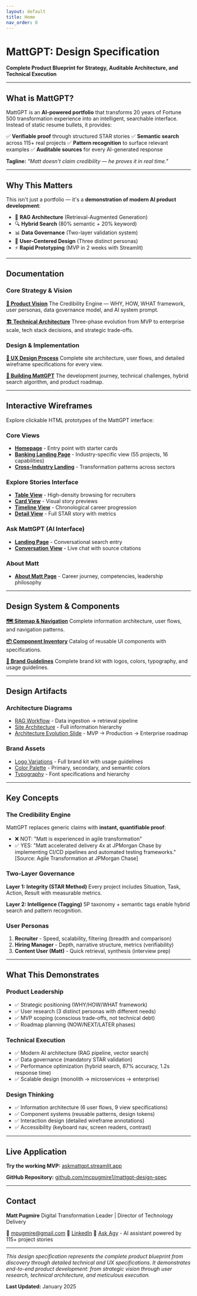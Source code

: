 ```yaml
---
layout: default
title: Home
nav_order: 0
---
```


# MattGPT: Design Specification

**Complete Product Blueprint for Strategy, Auditable Architecture, and Technical Execution**

---

## What is MattGPT?

MattGPT is an **AI-powered portfolio** that transforms 20 years of Fortune 500 transformation experience into an intelligent, searchable interface. Instead of static resume bullets, it provides:

✅ **Verifiable proof** through structured STAR stories
✅ **Semantic search** across 115+ real projects
✅ **Pattern recognition** to surface relevant examples
✅ **Auditable sources** for every AI-generated response

**Tagline:** *"Matt doesn't claim credibility — he proves it in real time."*

---

## Why This Matters

This isn't just a portfolio — it's a **demonstration of modern AI product development**:

- 🧠 **RAG Architecture** (Retrieval-Augmented Generation)
- 🔍 **Hybrid Search** (80% semantic + 20% keyword)
- 📊 **Data Governance** (Two-layer validation system)
- 🎨 **User-Centered Design** (Three distinct personas)
- ⚡ **Rapid Prototyping** (MVP in 2 weeks with Streamlit)

---

## Documentation

### Core Strategy & Vision

**[📘 Product Vision](/mattgpt-design-spec/docs/01-product-vision)**
The Credibility Engine — WHY, HOW, WHAT framework, user personas, data governance model, and AI system prompt.

**[🏗️ Technical Architecture](/mattgpt-design-spec/docs/02-technical-architecture)**
Three-phase evolution from MVP to enterprise scale, tech stack decisions, and strategic trade-offs.

### Design & Implementation

**[🎨 UX Design Process](/mattgpt-design-spec/docs/03-ux-design-process)**
Complete site architecture, user flows, and detailed wireframe specifications for every view.

**[🔨 Building MattGPT](/mattgpt-design-spec/docs/04-building-mattgpt)**
The development journey, technical challenges, hybrid search algorithm, and product roadmap.

---

## Interactive Wireframes

Explore clickable HTML prototypes of the MattGPT interface:

### Core Views
- **[Homepage](/mattgpt-design-spec/wireframes/homepage_wireframe.html)** - Entry point with starter cards
- **[Banking Landing Page](/mattgpt-design-spec/wireframes/banking_landing_page_wireframe.html)** - Industry-specific view (55 projects, 16 capabilities)
- **[Cross-Industry Landing](/mattgpt-design-spec/wireframes/cross_industry_landing_page_wireframe.html)** - Transformation patterns across sectors

### Explore Stories Interface
- **[Table View](/mattgpt-design-spec/wireframes/explore_stories_table_view_wireframe.html)** - High-density browsing for recruiters
- **[Card View](/mattgpt-design-spec/wireframes/explore_stories_card_view_wireframe.html)** - Visual story previews
- **[Timeline View](/mattgpt-design-spec/wireframes/explore_stories_timeline_view_wireframe.html)** - Chronological career progression
- **[Detail View](/mattgpt-design-spec/wireframes/explore_stories_detail_view_wireframe.html)** - Full STAR story with metrics

### Ask MattGPT (AI Interface)
- **[Landing Page](/mattgpt-design-spec/wireframes/ask_mattgpt_landing_wireframe.html)** - Conversational search entry
- **[Conversation View](/mattgpt-design-spec/wireframes/ask_mattgpt_conversation_wireframe.html)** - Live chat with source citations

### About Matt
- **[About Matt Page](/mattgpt-design-spec/wireframes/about_matt_wireframe.html)** - Career journey, competencies, leadership philosophy

---

## Design System & Components

**[🗺️ Sitemap & Navigation](/mattgpt-design-spec/components/sitemap_navigation)**
Complete information architecture, user flows, and navigation patterns.

**[📦 Component Inventory](/mattgpt-design-spec/components/component_inventory)**
Catalog of reusable UI components with specifications.

**[🎨 Brand Guidelines](/mattgpt-design-spec/brand-kit/brand_kit_preview.html)**
Complete brand kit with logos, colors, typography, and usage guidelines.

---

## Design Artifacts

### Architecture Diagrams
- [RAG Workflow](/mattgpt-design-spec/images/architecture/rag_workflow.svg) - Data ingestion → retrieval pipeline
- [Site Architecture](/mattgpt-design-spec/images/architecture/site_architecture.svg) - Full information hierarchy
- [Architecture Evolution Slide](/mattgpt-design-spec/wireframes/architecture_evolution_slide_wireframe.html) - MVP → Production → Enterprise roadmap

### Brand Assets
- [Logo Variations](/mattgpt-design-spec/brand-kit/logos/) - Full brand kit with usage guidelines
- [Color Palette](/mattgpt-design-spec/brand-kit/colors/) - Primary, secondary, and semantic colors
- [Typography](/mattgpt-design-spec/brand-kit/typography/) - Font specifications and hierarchy

---

## Key Concepts

### The Credibility Engine

MattGPT replaces generic claims with **instant, quantifiable proof**:

- ❌ NOT: "Matt is experienced in agile transformation"
- ✅ YES: "Matt accelerated delivery 4x at JPMorgan Chase by implementing CI/CD pipelines and automated testing frameworks." [Source: Agile Transformation at JPMorgan Chase]

### Two-Layer Governance

**Layer 1: Integrity (STAR Method)**
Every project includes Situation, Task, Action, Result with measurable metrics.

**Layer 2: Intelligence (Tagging)**
5P taxonomy + semantic tags enable hybrid search and pattern recognition.

### User Personas

1. **Recruiter** - Speed, scalability, filtering (breadth and comparison)
2. **Hiring Manager** - Depth, narrative structure, metrics (verifiability)
3. **Content User (Matt)** - Quick retrieval, synthesis (interview prep)

---

## What This Demonstrates

### Product Leadership
- ✅ Strategic positioning (WHY/HOW/WHAT framework)
- ✅ User research (3 distinct personas with different needs)
- ✅ MVP scoping (conscious trade-offs, not technical debt)
- ✅ Roadmap planning (NOW/NEXT/LATER phases)

### Technical Execution
- ✅ Modern AI architecture (RAG pipeline, vector search)
- ✅ Data governance (mandatory STAR validation)
- ✅ Performance optimization (hybrid search, 87% accuracy, 1.2s response time)
- ✅ Scalable design (monolith → microservices → enterprise)

### Design Thinking
- ✅ Information architecture (6 user flows, 9 view specifications)
- ✅ Component systems (reusable patterns, design tokens)
- ✅ Interaction design (detailed wireframe annotations)
- ✅ Accessibility (keyboard nav, screen readers, contrast)

---

## Live Application

**Try the working MVP:** [askmattgpt.streamlit.app](https://askmattgpt.streamlit.app)

**GitHub Repository:** [github.com/mcpugmire1/mattgpt-design-spec](https://github.com/mcpugmire1/mattgpt-design-spec)

---

## Contact

**Matt Pugmire**
Digital Transformation Leader | Director of Technology Delivery

📧 [mpugmire@gmail.com](mailto:mpugmire@gmail.com)
💼 [LinkedIn](https://www.linkedin.com/in/mattpugmire/)
🤖 [Ask Agy](https://askmattgpt.streamlit.app) - AI assistant powered by 115+ project stories

---

*This design specification represents the complete product blueprint from discovery through detailed technical and UX specifications. It demonstrates end-to-end product development: from strategic vision through user research, technical architecture, and meticulous execution.*

**Last Updated:** January 2025
